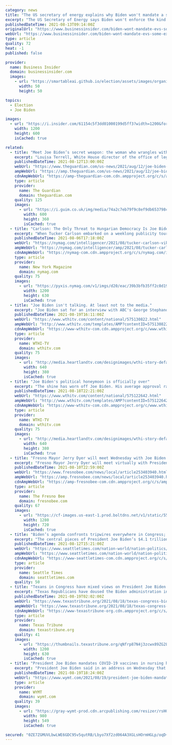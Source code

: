 ```yaml
---
category: news
title: "The US secretary of energy explains why Biden won't mandate a switch to electric cars — even though some experts say that's what's needed"
excerpt: "The US Secretary of Energy says Biden won't enforce the kind of EV mandate that some experts recommend."
publishedDateTime: 2021-08-13T09:14:00Z
originalUrl: "https://www.businessinsider.com/biden-wont-mandate-evs-some-experts-say-he-should-2021-8"
webUrl: "https://www.businessinsider.com/biden-wont-mandate-evs-some-experts-say-he-should-2021-8"
type: article
quality: 72
heat: -1
published: false

provider:
  name: Business Insider
  domain: businessinsider.com
  images:
    - url: "https://smartableai.github.io/election/assets/images/organizations/businessinsider.com-50x50.jpg"
      width: 50
      height: 50

topics:
  - Election
  - Joe Biden

images:
  - url: "https://i.insider.com/61154c5f3dd01000199d5ff3?width=1200&format=jpeg"
    width: 1200
    height: 600
    isCached: true

related:
  - title: "Meet Joe Biden’s secret weapon: the woman who wrangles with Congress"
    excerpt: "Louisa Terrell, White House director of the office of legislative affairs, is the tip of the spear of Biden’s team as she fulfills one of the most difficult jobs in a deeply divided political landscap"
    publishedDateTime: 2021-08-12T13:00:00Z
    webUrl: "https://www.theguardian.com/us-news/2021/aug/12/joe-biden-secret-weapon-louisa-terrell-congress"
    ampWebUrl: "https://amp.theguardian.com/us-news/2021/aug/12/joe-biden-secret-weapon-louisa-terrell-congress"
    cdnAmpWebUrl: "https://amp-theguardian-com.cdn.ampproject.org/c/s/amp.theguardian.com/us-news/2021/aug/12/joe-biden-secret-weapon-louisa-terrell-congress"
    type: article
    provider:
      name: The Guardian
      domain: theguardian.com
    quality: 125
    images:
      - url: "https://i.guim.co.uk/img/media/74a2c7eb79f9c8ef9db653798c8fcb347c1a4719/654_0_3346_2007/master/3346.jpg?width=300&quality=45&auto=format&fit=max&dpr=2&s=cb7abaeb929f3807f0f8aaed493fc44b"
        width: 600
        height: 360
        isCached: true
  - title: "Carlson: The Only Threat to Hungarian Democracy Is Joe Biden"
    excerpt: "When Tucker Carlson embarked on a weeklong publicity tour of Viktor Orbán’s Hungary, Fox News personality Glenn Greenwald cast the decision as the kind of intrepid reporting we should all admire. “Is it now considered immoral or something for journalists to visit other countries to report on what they see and hear there?"
    publishedDateTime: 2021-08-06T17:18:00Z
    webUrl: "https://nymag.com/intelligencer/2021/08/tucker-carlson-viktor-orban-interview-fox-news-hungary-biden-interference.html"
    ampWebUrl: "https://nymag.com/intelligencer/amp/2021/08/tucker-carlson-viktor-orban-interview-fox-news-hungary-biden-interference.html"
    cdnAmpWebUrl: "https://nymag-com.cdn.ampproject.org/c/s/nymag.com/intelligencer/amp/2021/08/tucker-carlson-viktor-orban-interview-fox-news-hungary-biden-interference.html"
    type: article
    provider:
      name: New York Magazine
      domain: nymag.com
    quality: 75
    images:
      - url: "https://pyxis.nymag.com/v1/imgs/d20/eac/39b3bfb35ff2c0d192dbf652b09eab40f1-tucker-carlson.1x.rsocial.w1200.jpg"
        width: 1200
        height: 630
        isCached: true
  - title: "Joe Biden isn't talking. At least not to the media."
    excerpt: "Joe Biden sat for an interview with ABC's George Stephanopoulos on Wednesday to talk Afghanistan and Covid-19 -- among other things. The real news in the interview, however, was that Biden was doing it at all."
    publishedDateTime: 2021-08-19T16:11:00Z
    webUrl: "https://www.wthitv.com/content/national/575130822.html"
    ampWebUrl: "http://www.wthitv.com/templates/AMP?contentID=575130822"
    cdnAmpWebUrl: "https://www-wthitv-com.cdn.ampproject.org/c/www.wthitv.com/templates/AMP?contentID=575130822"
    type: article
    provider:
      name: WTHI-TV
      domain: wthitv.com
    quality: 75
    images:
      - url: "http://media.heartlandtv.com/designimages/wthi-story-default-image-640x380.png"
        width: 640
        height: 380
        isCached: true
  - title: "Joe Biden's political honeymoon is officially over"
    excerpt: "The shine has worn off Joe Biden. His average approval ratings is now below 50% in the running averages maintained by 538 ( 49.3%) and Real Clear Politics ( 49.6% ). (Hat tip to Politico's Playbook for first noting it!"
    publishedDateTime: 2021-08-18T22:21:00Z
    webUrl: "https://www.wthitv.com/content/national/575122642.html"
    ampWebUrl: "http://www.wthitv.com/templates/AMP?contentID=575122642"
    cdnAmpWebUrl: "https://www-wthitv-com.cdn.ampproject.org/c/www.wthitv.com/templates/AMP?contentID=575122642"
    type: article
    provider:
      name: WTHI-TV
      domain: wthitv.com
    quality: 75
    images:
      - url: "http://media.heartlandtv.com/designimages/wthi-story-default-image-640x380.png"
        width: 640
        height: 380
        isCached: true
  - title: "Fresno Mayor Jerry Dyer will meet Wednesday with Joe Biden. Here’s what they’ll discuss"
    excerpt: "Fresno Mayor Jerry Dyer will meet virtually with President Joe Biden and other leaders nationwide on Wednesday to discuss bipartisan infrastructure investment, White House officials confirmed. The meeting comes one day after Senate Democrats and Republicans came together to approve a $1 trillion infrastructure bill."
    publishedDateTime: 2021-08-10T22:59:00Z
    webUrl: "https://www.fresnobee.com/news/local/article253403940.html"
    ampWebUrl: "https://amp.fresnobee.com/news/local/article253403940.html"
    cdnAmpWebUrl: "https://amp-fresnobee-com.cdn.ampproject.org/c/s/amp.fresnobee.com/news/local/article253403940.html"
    type: article
    provider:
      name: The Fresno Bee
      domain: fresnobee.com
    quality: 67
    images:
      - url: "https://cf-images.us-east-1.prod.boltdns.net/v1/static/5596404782001/02a0e4ad-8c15-4167-87a8-cd09fafef86b/bd7fa089-1ea3-4c88-9097-47c110641f09/1280x720/match/image.jpg"
        width: 1280
        height: 720
        isCached: true
  - title: "Biden’s agenda confronts tripwires everywhere in Congress; here’s the path ahead"
    excerpt: "The central pieces of President Joe Biden’s $4.1 trillion economic agenda are now moving through Congress on a precarious two-track path that’s further complicated by a September showdown over the debt ceiling."
    publishedDateTime: 2021-08-12T15:21:00Z
    webUrl: "https://www.seattletimes.com/nation-world/nation-politics/bidens-agenda-confronts-tripwires-everywhere-in-congress-heres-the-path-ahead/"
    ampWebUrl: "https://www.seattletimes.com/nation-world/nation-politics/bidens-agenda-confronts-tripwires-everywhere-in-congress-heres-the-path-ahead/?amp=1"
    cdnAmpWebUrl: "https://www-seattletimes-com.cdn.ampproject.org/c/s/www.seattletimes.com/nation-world/nation-politics/bidens-agenda-confronts-tripwires-everywhere-in-congress-heres-the-path-ahead/?amp=1"
    type: article
    provider:
      name: Seattle Times
      domain: seattletimes.com
    quality: 50
  - title: "Texans in Congress have mixed views on President Joe Biden’s handling of the Afghanistan withdrawal. But bipartisan criticism has emerged."
    excerpt: "Texas Republicans have doused the Biden administration in criticism. Democratic Texans in Congress have had varied reactions — but some also fault for the president for a frantic scramble after the Taliban swiftly took control."
    publishedDateTime: 2021-08-19T02:02:00Z
    webUrl: "https://www.texastribune.org/2021/08/18/texas-congress-biden-afghanistan/"
    ampWebUrl: "https://www.texastribune.org/2021/08/18/texas-congress-biden-afghanistan/amp/"
    cdnAmpWebUrl: "https://www-texastribune-org.cdn.ampproject.org/c/s/www.texastribune.org/2021/08/18/texas-congress-biden-afghanistan/amp/"
    type: article
    provider:
      name: Texas Tribune
      domain: texastribune.org
    quality: 41
    images:
      - url: "https://thumbnails.texastribune.org/qNfrp87N4j3zcwx89ZG2LB9qO7c=/1200x630/filters:quality(95)/static.texastribune.org/media/files/afc2620915acb68297a561caafd976f4/Joe%20Biden%20Afghanistan%20REUTERS%20TT%2001.jpg"
        width: 1200
        height: 630
        isCached: true
  - title: "President Joe Biden mandates COVID-19 vaccines in nursing homes, what does this mean for the workforce?"
    excerpt: "President Joe Biden said in an address on Wednesday that his administration is requiring nursing home staff to be vaccinated against COVID-19. “Studies show that highly vaccinated nursing home staff is associated with at least 30 percent less COVID-19 cases among long-term care residents,"
    publishedDateTime: 2021-08-19T18:24:00Z
    webUrl: "https://www.wymt.com/2021/08/19/president-joe-biden-mandates-covid-19-vaccines-nursing-homes-what-does-this-mean-workforce/"
    type: article
    provider:
      name: WYMT
      domain: wymt.com
    quality: 39
    images:
      - url: "https://gray-wymt-prod.cdn.arcpublishing.com/resizer/rsHGANX940Lnh4BZoAkzaoErI04=/980x0/smart/filters:quality(85)/cloudfront-us-east-1.images.arcpublishing.com/gray/7WUPGDZ2UNEZLPXSCZTZJRGYSI.PNG"
        width: 980
        height: 549
        isCached: true

secured: "0ZE7ZGMUVLbwLWE6GDC95v5qutRB/Lbyo7Xf2zd064A3XGLsHOrmHGLp/oqD+CLvTXSSXhIb4BVR4ncr5TseaJo1CdIXDOWmtaa8WrixK17FAGHQ3DnBmWioXy30OZdMPmFJ3xGB9kVTSfYzORWKLHCax36Fg2kH0PVEFqfLFW/b6vHZFHoCIu+7FCNh9IymJNiOVqbelmk6etbvvSGzxxwPJk7LdxKo2Jht+1ey4pvuDMgP4JsU/cuiT7syIG/Ot+WGngc+lOTth0LgsVnCIu/G3l0EDLoAnYx1Uw6sA37yargHEAT4Gw15qrYWBpWa54+1rRhfe1e+28RweY7jr/pOrI1Rsa8j4rAm0cVsq1w=;qQu6O6OcepQolo118+MVQg=="
---
```


